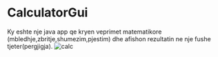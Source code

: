 # CalculatorGui
Ky eshte nje java app qe kryen veprimet matematikore (mbledhje,zbritje,shumezim,pjestim) dhe afishon rezultatin ne nje fushe tjeter(pergjigja).
![calc](https://user-images.githubusercontent.com/102603191/164543988-0d4b17da-6bf2-4486-a2b0-6607ba712bcd.png)
